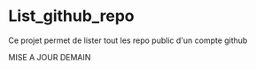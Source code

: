 # List_github_repo

Ce projet permet de lister tout les repo public d'un compte github 


MISE A JOUR DEMAIN 
